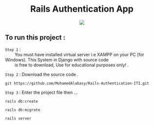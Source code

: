<h1 align="center"> Rails Authentication App </h1>

<p align="center">
<img src="https://user-images.githubusercontent.com/93389016/171129503-c70d1879-9740-4ac3-85f9-a7f0369bd467.png">  
</p>

## To run this project :   

`Step 1` :  
&nbsp; &nbsp; &nbsp; &nbsp; You must have installed virtual server i.e XAMPP on your PC (for Windows). This System in Django with source code   
&nbsp; &nbsp; &nbsp; &nbsp; is free to download, Use for educational purposes only! .  

`Step 2` :  Download the source code .
```
git https://github.com/MohamedAlabasy/Rails-Authentication-ITI.git
```

`Step 3` :  Enter the project file then ...
```
rails db:create
```
```
rails db:migrate
```
```
rails server
```
